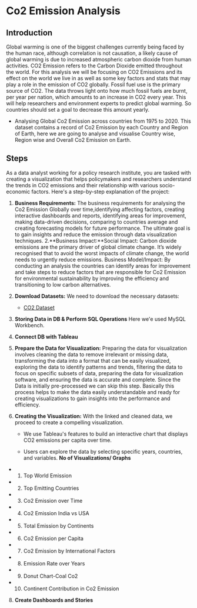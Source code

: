 # Co2 Emission Analysis
## Introduction
Global warming is one of the biggest challenges currently being faced by the human race, although
correlation is not causation, a likely cause of global warming is due to increased atmospheric carbon
dioxide from human activities. CO2 Emission refers to the Carbon Dioxide emitted throughout the
world. For this analysis we will be focusing on CO2 Emissions and its effect on the world we live in as
well as some key factors and stats that may play a role in the emission of CO2 globally. Fossil fuel
use is the primary source of CO2. The data throws light onto how much fossil fuels are burnt, per year
per nation, which amounts to an increase in CO2 every year. This will help researchers and
environment experts to predict global warming. So countries should set a goal to decrease this
amount yearly.
- Analysing Global Co2 Emission across countries from 1975 to 2020. This dataset contains a
record of Co2 Emission by each Country and Region of Earth, here we are going to analyse and
visualise Country wise, Region wise and Overall Co2 Emission on Earth.


## Steps
As a data analyst working for a policy research institute, you are tasked with creating a visualization that helps policymakers and researchers understand the trends in CO2 emissions and their relationship with various socio-economic factors. Here's a step-by-step explanation of the project:

1. **Business Requirements:** The business requirements for analysing the Co2 Emission Globally over time,identifying affecting factors, creating interactive dashboards and reports, identifying areas for improvement, making data-driven decisions, comparing to countries average and creating forecasting models for future performance. The ultimate goal is to gain insights and reduce the emission through data visualization techniques.
2.**Business Impact:**Social Impact: Carbon dioxide emissions are the primary driver of global climate
change. It’s widely recognised that to avoid the worst impacts of climate change, the
world needs to urgently reduce emissions.
Business Model/Impact: By conducting an analysis the countries can identify areas
for improvement and take steps to reduce factors that are responsible for Co2
Emission for environmental sustainability by improving the efficiency and transitioning
to low carbon alternatives.
3. **Download Datasets:** We need to download the necessary datasets:
   - [CO2 Dataset](https://drive.google.com/file/d/1n764uDPT_ZF7kzGFLtpxkwBBsDBScbWm/view)
  
4. **Storing Data in DB & Perform SQL Operations** Here we'e used MySQL Workbench.
5. **Connect DB with Tableau** 
6. **Prepare the Data for Visualization:**
Preparing the data for visualization involves cleaning the data to remove irrelevant or missing
data, transforming the data into a format that can be easily visualized, exploring the data to
identify patterns and trends, filtering the data to focus on specific subsets of data, preparing
the data for visualization software, and ensuring the data is accurate and complete. Since the
Data is initially pre-processed we can skip this step. Basically this process helps to make the
data easily understandable and ready for creating visualizations to gain insights into the
performance and efficiency.

  
7. **Creating the Visualization:** With the linked and cleaned data, we proceed to create a compelling visualization.

   - We use Tableau's features to build an interactive chart that displays CO2 emissions per capita over time.

   - Users can explore the data by selecting specific years, countries, and variables.
    **No of Visualizations/ Graphs**
- 1. Top World Emission
- 2. Top Emitting Countries
- 3. Co2 Emission over Time
- 4. Co2 Emission India vs USA
- 5. Total Emission by Continents
- 6. Co2 Emission per Capita
- 7. Co2 Emission by International Factors
- 8. Emission Rate over Years
- 9. Donut Chart-Coal Co2
- 10. Continent Contribution in Co2 Emission

8. **Create Dashboards and Stories** 
